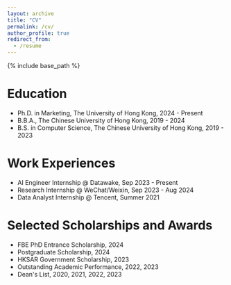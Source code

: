 ```yaml
---
layout: archive
title: "CV"
permalink: /cv/
author_profile: true
redirect_from:
  - /resume
---
```


{% include base_path %}

Education
======
* Ph.D. in Marketing, The University of Hong Kong, 2024 - Present
* B.B.A., The Chinese University of Hong Kong, 2019 - 2024
* B.S. in Computer Science, The Chinese University of Hong Kong, 2019 - 2023

Work Experiences
======
* AI Engineer Internship @ Datawake, Sep 2023 - Present
* Research Internship @ WeChat/Weixin, Sep 2023 - Aug 2024
* Data Analyst Internship @ Tencent, Summer 2021

Selected Scholarships and Awards
======
* FBE PhD Entrance Scholarship, 2024
* Postgraduate Scholarship, 2024
* HKSAR Government Scholarship, 2023
* Outstanding Academic Performance, 2022, 2023
* Dean's List, 2020, 2021, 2022, 2023

<!-- Education
======
* Ph.D in Version Control Theory, GitHub University, 2018 (expected)
* M.S. in Jekyll, GitHub University, 2014
* B.S. in GitHub, GitHub University, 2012

Work experience
======
* Spring 2024: Academic Pages Collaborator
  * Github University
  * Duties includes: Updates and improvements to template
  * Supervisor: The Users

* Fall 2015: Research Assistant
  * Github University
  * Duties included: Merging pull requests
  * Supervisor: Professor Hub

* Summer 2015: Research Assistant
  * Github University
  * Duties included: Tagging issues
  * Supervisor: Professor Git
  
Skills
======
* Skill 1
* Skill 2
  * Sub-skill 2.1
  * Sub-skill 2.2
  * Sub-skill 2.3
* Skill 3

Publications
======
  <ul>{% for post in site.publications reversed %}
    {% include archive-single-cv.html %}
  {% endfor %}</ul>
  
Talks
======
  <ul>{% for post in site.talks reversed %}
    {% include archive-single-talk-cv.html  %}
  {% endfor %}</ul>
  
Teaching
======
  <ul>{% for post in site.teaching reversed %}
    {% include archive-single-cv.html %}
  {% endfor %}</ul>
  
Service and leadership
======
* Currently signed in to 43 different slack teams -->
